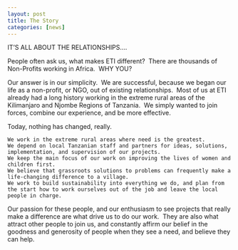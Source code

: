 ```yaml
---
layout: post
title: The Story
categories: [news]
---
```

IT’S ALL ABOUT THE RELATIONSHIPS….



People often ask us, what makes ETI different?  There are thousands of Non-Profits working in Africa.  WHY YOU?

Our answer is in our simplicity.  We are successful, because we began our life as a non-profit, or NGO, out of existing relationships.  Most of us at ETI already had a long history working in the extreme rural areas of the Kilimanjaro and Njombe Regions of Tanzania.  We simply wanted to join forces, combine our experience, and be more effective.

Today, nothing has changed, really.

	We work in the extreme rural areas where need is the greatest.
	We depend on local Tanzanian staff and partners for ideas, solutions, implementation, and supervision of our projects.
	We keep the main focus of our work on improving the lives of women and children first.
	We believe that grassroots solutions to problems can frequently make a life-changing difference to a village.
	We work to build sustainability into everything we do, and plan from the start how to work ourselves out of the job and leave the local people in charge.

Our passion for these people, and our enthusiasm to see projects that really make a difference are what drive us to do our work.  They are also what attract other people to join us, and constantly affirm our belief in the goodness and generosity of people when they see a need, and believe they can help.
